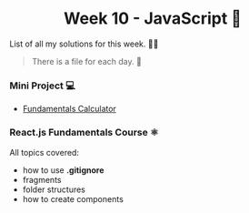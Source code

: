 <h1 align='center'>Week 10 - JavaScript 🚀</h1>
List of all my solutions for this week. 👨‍💻

> There is a file for each day. 💾

### Mini Project 💻
- [Fundamentals Calculator](https://github.com/DiegoMGE/corecode-bootcamp-calc)

### React.js Fundamentals Course ⚛️
All topics covered:
- how to use **.gitignore**
- fragments
- folder structures
- how to create components
